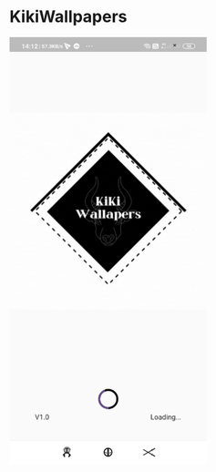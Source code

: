 # KikiWallpapers

![](https://github.com/nikhil6134/nikhil6134.github.io/blob/master/assets/assets/projects/kikiwallpapers.gif)
